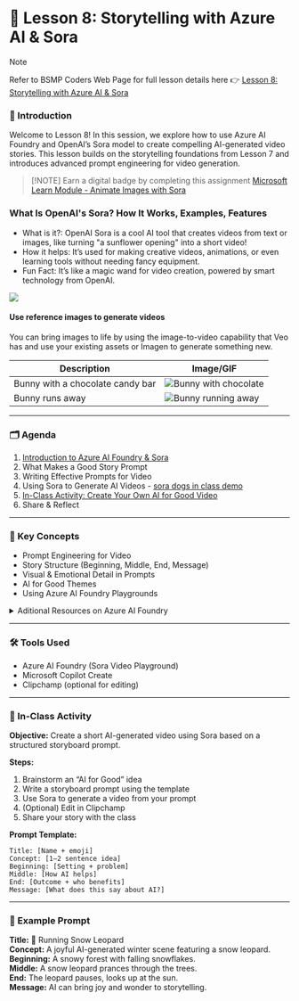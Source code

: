 # 📘 Lesson 8: Storytelling with Azure AI & Sora <!-- {docsify-ignore-all} -->

> [!NOTE] 
> 
> Refer to BSMP Coders Web Page for full lesson details here 👉 [Lesson 8: Storytelling with Azure AI & Sora](https://bsmp-coders.github.io/#/2025/adv/lesson8/lesson8)



### 📍 Introduction  
Welcome to Lesson 8! In this session, we explore how to use Azure AI Foundry and OpenAI’s Sora model to create compelling AI-generated video stories. This lesson builds on the storytelling foundations from Lesson 7 and introduces advanced prompt engineering for video generation.

> [!NOTE] Earn a digital badge by completing this assignment 
> [Microsoft Learn Module - Animate Images with Sora](https://learn.microsoft.com/en-us/training/modules/animate-impossible/?source=recommendations)



### What Is OpenAI's Sora? How It Works, Examples, Features

* What is it?: OpenAI Sora is a cool AI tool that creates videos from text or images, like turning "a sunflower opening" into a short video!
* How it helps: It’s used for making creative videos, animations, or even learning tools without needing fancy equipment.
* Fun Fact: It’s like a magic wand for video creation, powered by smart technology from OpenAI.

![](/../../../_media/v25/lesson8/sora_llamas.png)



<!--
<video controls style="width:100%; height:auto;">
    <source src="https://youtu.be/vLCqSUUOmy0" type="video/mp4">
    Your browser does not support the video tag.
</video>

<iframe width="560" height="315" src="https://youtu.be/vLCqSUUOmy0?si=AfCle6Dy9b4V80Ti" title="YouTube video player" frameborder="0" allow="accelerometer; autoplay; clipboard-write; encrypted-media; gyroscope; picture-in-picture" allowfullscreen></iframe>
-->


#### Use reference images to generate videos
You can bring images to life by using the image-to-video capability that Veo has and use your existing assets or Imagen to generate something new.

| Description                  | Image/GIF                                                                                                 |
|------------------------------|-----------------------------------------------------------------------------------------------------------|
| Bunny with a chocolate candy bar | ![Bunny with chocolate](https://cloud.google.com/static/vertex-ai/generative-ai/docs/video/images/static_bunny.png) |
| Bunny runs away              | ![Bunny running away](https://cloud.google.com/static/vertex-ai/generative-ai/docs/video/images/bunny_runs_away.gif)    |


---

### 🗂️ Agenda  
1. [Introduction to Azure AI Foundry & Sora](https://bsmp-coders.github.io/#/2025/adv/lesson8/lesson8/sora_prompts.md)  
2. What Makes a Good Story Prompt  
3. Writing Effective Prompts for Video  
4. Using Sora to Generate AI Videos - [sora dogs in class demo](https://bsmp-coders.github.io/#/2025/adv/lesson8/lesson8/sora_dogs_demo.md)  
5. [In-Class Activity: Create Your Own AI for Good Video](https://bsmp-coders.github.io/#/2025/adv/lesson8/lesson8/demo.md)  
6. Share & Reflect  

---

### 🧠 Key Concepts  
- Prompt Engineering for Video  
- Story Structure (Beginning, Middle, End, Message)  
- Visual & Emotional Detail in Prompts  
- AI for Good Themes  
- Using Azure AI Foundry Playgrounds  

<details>
<summary>Aditional Resources on Azure AI Foundry</summary>

  * [What is Azure AI Foundry](https://learn.microsoft.com/en-us/azure/ai-foundry/what-is-azure-ai-foundry)
  * [Video Generation - Quickstart](https://learn.microsoft.com/en-us/azure/ai-foundry/openai/video-generation-quickstart)
  * [Image Generation - Quickstart](https://learn.microsoft.com/en-us/azure/ai-foundry/openai/dall-e-quickstart)
</details>

---

### 🛠️ Tools Used  
- Azure AI Foundry (Sora Video Playground)  
- Microsoft Copilot Create  
- Clipchamp (optional for editing)  

---

### 🧪 In-Class Activity  
**Objective:** Create a short AI-generated video using Sora based on a structured storyboard prompt.

**Steps:**  
1. Brainstorm an “AI for Good” idea  
2. Write a storyboard prompt using the template  
3. Use Sora to generate a video from your prompt  
4. (Optional) Edit in Clipchamp  
5. Share your story with the class  

**Prompt Template:**  
```
Title: [Name + emoji]  
Concept: [1–2 sentence idea]  
Beginning: [Setting + problem]  
Middle: [How AI helps]  
End: [Outcome + who benefits]  
Message: [What does this say about AI?]  
```

---

### 🧵 Example Prompt  
**Title:** 🐆 Running Snow Leopard  
**Concept:** A joyful AI-generated winter scene featuring a snow leopard.  
**Beginning:** A snowy forest with falling snowflakes.  
**Middle:** A snow leopard prances through the trees.  
**End:** The leopard pauses, looks up at the sun.  
**Message:** AI can bring joy and wonder to storytelling.
